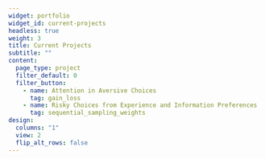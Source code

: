 ```yaml
---
widget: portfolio
widget_id: current-projects
headless: true
weight: 3
title: Current Projects
subtitle: ""
content:
  page_type: project
  filter_default: 0
  filter_button:
    - name: Attention in Aversive Choices
      tag: gain_loss
    - name: Risky Choices from Experience and Information Preferences
      tag: sequential_sampling_weights
design:
  columns: "1"
  view: 2
  flip_alt_rows: false
---
```

